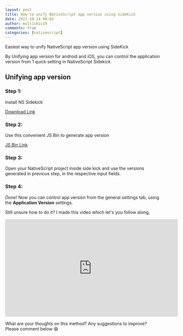 ```yaml
---
layout: post
title: How to unify NativeScript app version using SideKick
date: 2017-10-14 00:03
author: multishiv19
comments: true
categories: [nativescript]
---
```


Easiest way to unify NativeScript app version using SideKick

By Unifying app version for android and iOS, you can control the application version from 1 quick setting in NativeScript Sidekick

## Unifying app version
### Step 1:

Install NS Sidekick

[Download Link](https://www.nativescript.org/nativescript-sidekick) 

### Step 2:

Use this convenient JS Bin to generate app version

[JS Bin Link](https://jsbin.com/fewuliw/1/edit?js,output)

### Step 3:

Open your NativeScript project inside side kick and use the versions generated in previous
step, in the respective input fields.

### Step 4:

*Done!* Now you can control app version from the general settings tab, using the 
**Application Version** settings.


Still unsure how to do it? I made this video which let's you follow along,
<iframe src="https://www.youtube.com/embed/Prct2VW9rio" width="560" height="315" frameborder="0" allowfullscreen="allowfullscreen"></iframe>

What are your thoughts on this method? Any suggestions to improve? Please comment below :smile:
